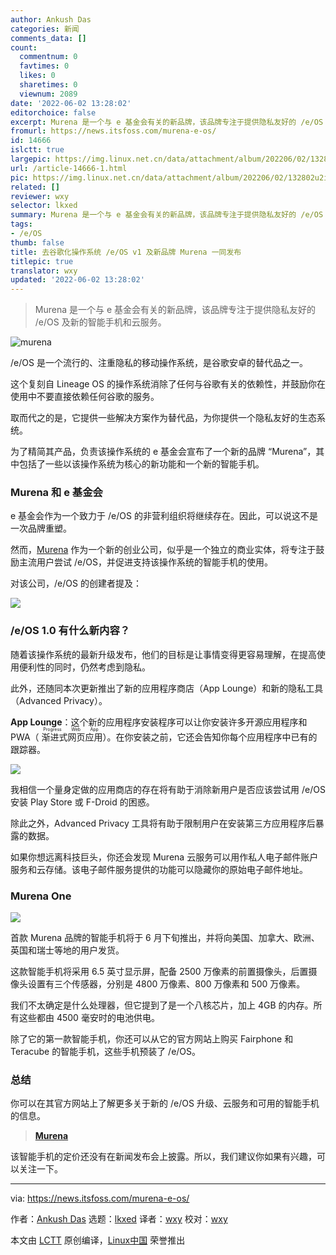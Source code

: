 ```yaml
---
author: Ankush Das
categories: 新闻
comments_data: []
count:
  commentnum: 0
  favtimes: 0
  likes: 0
  sharetimes: 0
  viewnum: 2089
date: '2022-06-02 13:28:02'
editorchoice: false
excerpt: Murena 是一个与 e 基金会有关的新品牌，该品牌专注于提供隐私友好的 /e/OS 及新的智能手机和云服务。
fromurl: https://news.itsfoss.com/murena-e-os/
id: 14666
islctt: true
largepic: https://img.linux.net.cn/data/attachment/album/202206/02/132802u2i2dz0c7dddid40.jpg
url: /article-14666-1.html
pic: https://img.linux.net.cn/data/attachment/album/202206/02/132802u2i2dz0c7dddid40.jpg.thumb.jpg
related: []
reviewer: wxy
selector: lkxed
summary: Murena 是一个与 e 基金会有关的新品牌，该品牌专注于提供隐私友好的 /e/OS 及新的智能手机和云服务。
tags:
- /e/OS
thumb: false
title: 去谷歌化操作系统 /e/OS v1 及新品牌 Murena 一同发布
titlepic: true
translator: wxy
updated: '2022-06-02 13:28:02'
---
```



> 
> Murena 是一个与 e 基金会有关的新品牌，该品牌专注于提供隐私友好的 /e/OS 及新的智能手机和云服务。
> 
> 
> 


![murena](/data/attachment/album/202206/02/132802u2i2dz0c7dddid40.jpg)


/e/OS 是一个流行的、注重隐私的移动操作系统，是谷歌安卓的替代品之一。


这个复刻自 Lineage OS 的操作系统消除了任何与谷歌有关的依赖性，并鼓励你在使用中不要直接依赖任何谷歌的服务。


取而代之的是，它提供一些解决方案作为替代品，为你提供一个隐私友好的生态系统。


为了精简其产品，负责该操作系统的 e 基金会宣布了一个新的品牌 “Murena”，其中包括了一些以该操作系统为核心的新功能和一个新的智能手机。


### Murena 和 e 基金会


e 基金会作为一个致力于 /e/OS 的非营利组织将继续存在。因此，可以说这不是一次品牌重塑。


然而，[Murena](https://murena.com/) 作为一个新的创业公司，似乎是一个独立的商业实体，将专注于鼓励主流用户尝试 /e/OS，并促进支持该操作系统的智能手机的使用。


对该公司，/e/OS 的创建者提及：


![](/data/attachment/album/202206/02/132803bnrr0fx9ecfbpdbe.jpg)


### /e/OS 1.0 有什么新内容？


随着该操作系统的最新升级发布，他们的目标是让事情变得更容易理解，在提高使用便利性的同时，仍然考虑到隐私。


此外，还随同本次更新推出了新的应用程序商店（App Lounge）和新的隐私工具（Advanced Privacy）。


**App Lounge**：这个新的应用程序安装程序可以让你安装许多开源应用程序和 PWA（<ruby> 渐进式网页应用 <rt>  Progress Web App </rt></ruby>）。在你安装之前，它还会告知你每个应用程序中已有的跟踪器。


![](/data/attachment/album/202206/02/132803r7rrtauchbtz4ury.jpg)


我相信一个量身定做的应用商店的存在将有助于消除新用户是否应该尝试用 /e/OS 安装 Play Store 或 F-Droid 的困惑。


除此之外，Advanced Privacy 工具将有助于限制用户在安装第三方应用程序后暴露的数据。


如果你想远离科技巨头，你还会发现 Murena 云服务可以用作私人电子邮件账户服务和云存储。该电子邮件服务提供的功能可以隐藏你的原始电子邮件地址。


### Murena One


![](/data/attachment/album/202206/02/132803gisy4sjrxlrrtlc7.jpg)


首款 Murena 品牌的智能手机将于 6 月下旬推出，并将向美国、加拿大、欧洲、英国和瑞士等地的用户发货。


这款智能手机将采用 6.5 英寸显示屏，配备 2500 万像素的前置摄像头，后置摄像头设置有三个传感器，分别是 4800 万像素、800 万像素和 500 万像素。


我们不太确定是什么处理器，但它提到了是一个八核芯片，加上 4GB 的内存。所有这些都由 4500 毫安时的电池供电。


除了它的第一款智能手机，你还可以从它的官方网站上购买 Fairphone 和 Teracube 的智能手机，这些手机预装了 /e/OS。


### 总结


你可以在其官方网站上了解更多关于新的 /e/OS 升级、云服务和可用的智能手机的信息。



> 
> **[Murena](https://murena.com/)**
> 
> 
> 


该智能手机的定价还没有在新闻发布会上披露。所以，我们建议你如果有兴趣，可以关注一下。




---


via: <https://news.itsfoss.com/murena-e-os/>


作者：[Ankush Das](https://news.itsfoss.com/author/ankush/) 选题：[lkxed](https://github.com/lkxed) 译者：[wxy](https://github.com/wxy) 校对：[wxy](https://github.com/wxy)


本文由 [LCTT](https://github.com/LCTT/TranslateProject) 原创编译，[Linux中国](https://linux.cn/) 荣誉推出